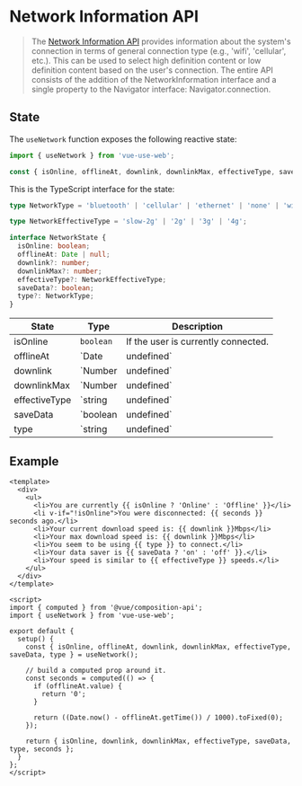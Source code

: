 # Network Information API

> The [Network Information API](https://developer.mozilla.org/en-US/docs/Web/API/Network_Information_API) provides information about the system's connection in terms of general connection type (e.g., 'wifi', 'cellular', etc.). This can be used to select high definition content or low definition content based on the user's connection. The entire API consists of the addition of the NetworkInformation interface and a single property to the Navigator interface: Navigator.connection.

## State

The `useNetwork` function exposes the following reactive state:

```js
import { useNetwork } from 'vue-use-web';

const { isOnline, offlineAt, downlink, downlinkMax, effectiveType, saveData, type } = useNetwork();
```

This is the TypeScript interface for the state:

```ts
type NetworkType = 'bluetooth' | 'cellular' | 'ethernet' | 'none' | 'wifi' | 'wimax' | 'other' | 'unknown';

type NetworkEffectiveType = 'slow-2g' | '2g' | '3g' | '4g';

interface NetworkState {
  isOnline: boolean;
  offlineAt: Date | null;
  downlink?: number;
  downlinkMax?: number;
  effectiveType?: NetworkEffectiveType;
  saveData?: boolean;
  type?: NetworkType;
}
```

| State         | Type                 | Description                                 |
| ------------- | -------------------- | ------------------------------------------- |
| isOnline      | `boolean`            | If the user is currently connected.         |
| offlineAt     | `Date | undefined`   | The time since the user was last connected. |
| downlink      | `Number | undefined` | The download speed in Mbps.                 |
| downlinkMax   | `Number | undefined` | The max reachable download speed in Mbps.   |
| effectiveType | `string | undefined` | The detected effective speed type.          |
| saveData      | `boolean| undefined` | If the user activated data saver mode.      |
| type          | `string | undefined` | The detected connection/network type.       |

## Example

```vue
<template>
  <div>
    <ul>
      <li>You are currently {{ isOnline ? 'Online' : 'Offline' }}</li>
      <li v-if="!isOnline">You were disconnected: {{ seconds }} seconds ago.</li>
      <li>Your current download speed is: {{ downlink }}Mbps</li>
      <li>Your max download speed is: {{ downlink }}Mbps</li>
      <li>You seem to be using {{ type }} to connect.</li>
      <li>Your data saver is {{ saveData ? 'on' : 'off' }}.</li>
      <li>Your speed is similar to {{ effectiveType }} speeds.</li>
    </ul>
  </div>
</template>

<script>
import { computed } from '@vue/composition-api';
import { useNetwork } from 'vue-use-web';

export default {
  setup() {
    const { isOnline, offlineAt, downlink, downlinkMax, effectiveType, saveData, type } = useNetwork();

    // build a computed prop around it.
    const seconds = computed(() => {
      if (offlineAt.value) {
        return '0';
      }

      return ((Date.now() - offlineAt.getTime()) / 1000).toFixed(0);
    });

    return { isOnline, downlink, downlinkMax, effectiveType, saveData, type, seconds };
  }
};
</script>
```
